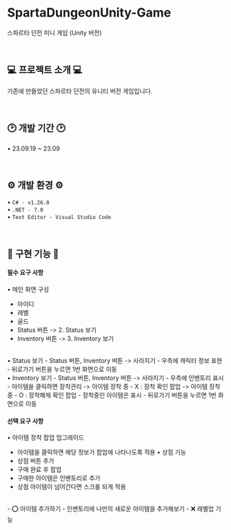 # SpartaDungeonUnity-Game

스파르타 던전 미니 게임 (Unity 버전)

<br>

## 💻 프로젝트 소개 💻

기존에 만들었던 스파르타 던전의 유니티 버전 게임입니다.

<br>

## 🕑 개발 기간 🕑

• 23.09.19 ~ 23.09

<br>

## ⚙️ 개발 환경 ⚙️

• `C# - v1.26.0`
<br>
• `.NET - 7.0`
<br>
• `Text Editor - Visual Studio Code`

<br>

## 🔫 구현 기능 🔫

#### 필수 요구 사항

• 메인 화면 구성
- 아이디
- 레벨
- 골드
- Status 버튼  -> 2. Status 보기
- Inventory 버튼  -> 3. Inventory 보기

<br>
• Status 보기
- Status 버튼, Inventory 버튼 -> 사라지기
- 우측에 캐릭터 정보 표현
- 뒤로가기 버튼을 누르면 1번 화면으로 이동

<br>
• Inventory 보기
- Status 버튼, Inventory 버튼 -> 사라지기
- 우측에 인벤토리 표시
- 아이템을 클릭하면 장착관리
    -> 아이템 장착 중 - X  : 장착 확인 팝업
    -> 아이템 장착 중 - O  : 장착해제 확인 팝업
- 장착중인 아이템은 표시
- 뒤로가기 버튼을 누르면 1번 화면으로 이동

#### 선택 요구 사항

• 아이템 장착 팝업 업그레이드
- 아이템을 클릭하면 해당 정보가 팝업에 나타나도록 적용
•  상점 기능
- 상점 버튼 추가
- 구매 완료 후 팝업
- 구매한 아이템은 인벤토리로 추가
- 상점 아이템이 넘어간다면 스크롤 되게 적용

<br>
- ⭕️ 아이템 추가하기 - 인벤토리에 나만의 새로운 아이템을 추가해보기
- ❌ 레벨업 기능
